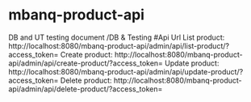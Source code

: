 # mbanq-product-api
DB and UT testing document /DB & Testing
#Api Url
List product: http://localhost:8080/mbanq-product-api/admin/api/list-product/?access_token=
Create product: http://localhost:8080/mbanq-product-api/admin/api/create-product/?access_token=
Update product: http://localhost:8080/mbanq-product-api/admin/api/update-product/?access_token=
Delete product: http://localhost:8080/mbanq-product-api/admin/api/delete-product/?access_token=

